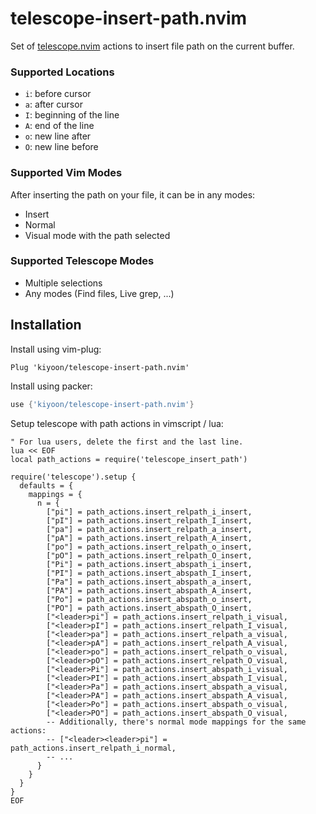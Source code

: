 # telescope-insert-path.nvim

Set of [telescope.nvim](https://github.com/nvim-telescope/telescope.nvim) actions to insert file path on the current buffer.

### Supported Locations
- `i`: before cursor
- `a`: after cursor
- `I`: beginning of the line
- `A`: end of the line
- `o`: new line after
- `O`: new line before

### Supported Vim Modes
After inserting the path on your file, it can be in any modes:
- Insert
- Normal
- Visual mode with the path selected

### Supported Telescope Modes
- Multiple selections
- Any modes (Find files, Live grep, ...)

## Installation

Install using vim-plug:
```vim
Plug 'kiyoon/telescope-insert-path.nvim'
```

Install using packer:
```lua
use {'kiyoon/telescope-insert-path.nvim'}
```

Setup telescope with path actions in vimscript / lua:
```vim
" For lua users, delete the first and the last line.
lua << EOF
local path_actions = require('telescope_insert_path')

require('telescope').setup {
  defaults = {
    mappings = {
      n = {
        ["pi"] = path_actions.insert_relpath_i_insert,
        ["pI"] = path_actions.insert_relpath_I_insert,
        ["pa"] = path_actions.insert_relpath_a_insert,
        ["pA"] = path_actions.insert_relpath_A_insert,
        ["po"] = path_actions.insert_relpath_o_insert,
        ["pO"] = path_actions.insert_relpath_O_insert,
        ["Pi"] = path_actions.insert_abspath_i_insert,
        ["PI"] = path_actions.insert_abspath_I_insert,
        ["Pa"] = path_actions.insert_abspath_a_insert,
        ["PA"] = path_actions.insert_abspath_A_insert,
        ["Po"] = path_actions.insert_abspath_o_insert,
        ["PO"] = path_actions.insert_abspath_O_insert,
        ["<leader>pi"] = path_actions.insert_relpath_i_visual,
        ["<leader>pI"] = path_actions.insert_relpath_I_visual,
        ["<leader>pa"] = path_actions.insert_relpath_a_visual,
        ["<leader>pA"] = path_actions.insert_relpath_A_visual,
        ["<leader>po"] = path_actions.insert_relpath_o_visual,
        ["<leader>pO"] = path_actions.insert_relpath_O_visual,
        ["<leader>Pi"] = path_actions.insert_abspath_i_visual,
        ["<leader>PI"] = path_actions.insert_abspath_I_visual,
        ["<leader>Pa"] = path_actions.insert_abspath_a_visual,
        ["<leader>PA"] = path_actions.insert_abspath_A_visual,
        ["<leader>Po"] = path_actions.insert_abspath_o_visual,
        ["<leader>PO"] = path_actions.insert_abspath_O_visual,
        -- Additionally, there's normal mode mappings for the same actions:
        -- ["<leader><leader>pi"] = path_actions.insert_relpath_i_normal,
        -- ...
      }
    }
  }
}
EOF
```
